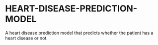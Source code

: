 # HEART-DISEASE-PREDICTION-MODEL
A heart disease prediction model that predicts whether the patient has a heart disease or not.
